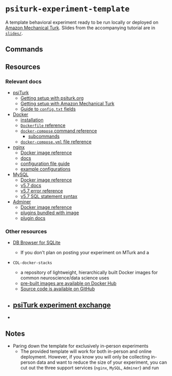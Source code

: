 # `psiturk-experiment-template`

A template behavioral experiment ready to be run locally or deployed on [Amazon Mechanical Turk](https://www.mturk.com/).  Slides from the accompanying tutorial are in [`slides/`](https://github.com/paxtonfitzpatrick/psiturk-experiment-template/tree/master/slides).

## Commands


## Resources
### Relevant docs
- [psiTurk](https://psiturk.readthedocs.io/en/latest/)
    - [Getting setup with psiturk.org](https://psiturk.readthedocs.io/en/latest/psiturk_org_setup.html)
    - [Getting setup with Amazon Mechanical Turk](https://psiturk.readthedocs.io/en/latest/amt_setup.html)
    - [Guide to `config.txt` fields](https://psiturk.readthedocs.io/en/latest/configuration.html#local-configuration-file)    
- [Docker](https://docs.docker.com/)
    - [installation](https://docs.docker.com/get-docker/)
    - [`Dockerfile` reference](https://docs.docker.com/engine/reference/builder/)
    - [`docker-compose` command reference](https://docs.docker.com/compose/reference/overview/)
        - [subcommands](https://docs.docker.com/compose/reference/)
    - [`docker-compose.yml` file reference](https://docs.docker.com/compose/compose-file/)
- [nginx](https://www.nginx.com/)
    - [Docker image reference](https://hub.docker.com/_/nginx)
    - [docs](https://nginx.org/en/docs/)
    - [configuration file guide](http://nginx.org/en/docs/beginners_guide.html#conf_structure)
    - [example configurations](https://www.nginx.com/resources/wiki/start/index.html#pre-canned-configurations)
- [MySQL](https://www.mysql.com/)
    - [Docker image reference](https://hub.docker.com/_/mysql)
    - [v5.7 docs](https://dev.mysql.com/doc/refman/5.7/en/)
    - [v5.7 error reference](https://dev.mysql.com/doc/mysql-errors/5.7/en/)
    - [v5.7 SQL statement syntax](https://dev.mysql.com/doc/refman/5.7/en/sql-statements.html)
- [Adminer](https://www.adminer.org/)
    - [Docker image reference](https://hub.docker.com/_/adminer)
    - [plugins bundled with image](https://github.com/vrana/adminer/tree/master/plugins)
    - [plugin docs](https://www.adminer.org/plugins/)

### Other resources
- [DB Browser for SQLite](https://sqlitebrowser.org/)
    - If you don't plan on posting your experiment on MTurk and a
- `CDL-docker-stacks`
    - a repository of lightweight, hierarchically built Docker images for common neuroscience/data science uses
    - [pre-built images are available on Docker Hub](https://hub.docker.com/u/contextlab)
    - [Source code is available on GitHub](https://github.com/ContextLab/CDL-docker-stacks)
- [psiTurk experiment exchange](https://psiturk.org/ee/)
    -

-
## Notes
- Paring down the template for exclusively in-person experiments
    - The provided template will work for both in-person and online deployment. However, if you know you will only be collecting in-person data and want to reduce the size of your experiment, you can cut out the three support services (`nginx`, `MySQL`, `Adminer`) and run
